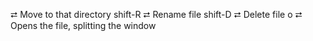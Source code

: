 <enter>  ⮂  Move to that directory
shift-R  ⮂  Rename file
shift-D  ⮂  Delete file
o        ⮂  Opens the file, splitting the window
